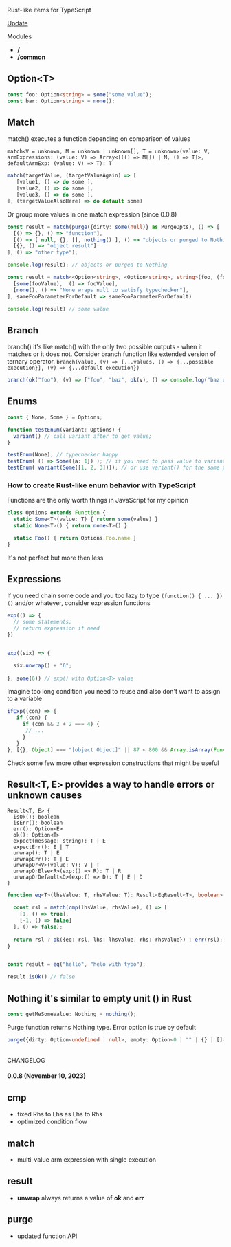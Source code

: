 Rust-like items for TypeScript

[Update](#update)

Modules
- **/**
- **/common**

## Option\<T>

```ts
const foo: Option<string> = some("some value");
const bar: Option<string> = none();
```
## Match
match() executes a function depending on comparison of values

```match<V = unknown, M = unknown | unknown[], T = unknown>(value: V, armExpressions: (value: V) => Array<[(() => M[]) | M, () => T]>, defaultArmExp: (value: V) => T): T```

```ts
match(targetValue, (targetValueAgain) => [
   [value1, () => do some ],
   [value2, () => do some ],
   [value3, () => do some ],
], (targetValueAlsoHere) => do default some)
```
Or group more values in one match expression (since 0.0.8)
```ts
const result = match(purge({dirty: some(null)} as PurgeOpts), () => [
  [() => {}, () => "function"],
  [() => [ null, {}, [], nothing() ], () => "objects or purged to Nothing"],
  [{}, () => "object result"]
], () => "other type");

console.log(result); // objects or purged to Nothing
```

```ts
const result = match<<Option<string>, <Option<string>, string>(foo, (fooValue) => [
  [some(fooValue),  () => fooValue],
  [none(), () => "None wraps null to satisfy typechecker"],
], sameFooParameterForDefault => sameFooParameterForDefault)

console.log(result) // some value

```
## Branch
branch() it's like match() with the only two possible outputs - when it matches or it does not.
Consider branch function like extended version of ternary operator.
```branch(value, (v) => [...values, () => {...possible execution}], (v) => {...default execution})```

```ts
branch(ok("foo"), (v) => ["foo", "baz", ok(v), () => console.log("baz or " + v)], (e) => err(e).expect("bar!!!"));
```
## Enums

```ts
const { None, Some } = Options;

function testEnum(variant: Options) {
  variant() // call variant after to get value;
}

testEnum(None); // typechecker happy
testEnum( () => Some({a: 1}) ); // if you need to pass value to variant then wrap it in another function
testEnum( variant(Some([1, 2, 3]))); // or use variant() for the same purpose
```

### How to create Rust-like enum behavior with TypeScript
Functions are the only worth things in JavaScript for my opinion

```ts
class Options extends Function {
  static Some<T>(value: T) { return some(value) }
  static None<T>() { return none<T>() }

  static Foo() { return Options.Foo.name }
}
```
It's not perfect but more then less

## Expressions

If you need chain some code and you too lazy to type ```(function() { ... })()``` and/or whatever, consider expression functions

```ts
exp(() => {
  // some statements;
  // return expression if need
})


exp((six) => {

  six.unwrap() + "6";
 
}, some(6)) // exp() with Option<T> value
```

Imagine too long condition you need to reuse and also don't want to assign to a variable

```ts
ifExp((con) => {
   if (con) {
     if (con && 2 + 2 === 4) {
      // ...
     }
   }
}, [{}, Object] === "[object Object]" || 87 < 800 && Array.isArray(Function()) || !amIhungry

```
Check some few more other expression constructions that might be useful


## Result<T, E> provides a way to handle errors or unknown causes

```
Result<T, E> {
  isOk(): boolean
  isErr(): boolean
  err(): Option<E>
  ok(): Option<T>
  expect(message: string): T | E
  expectErr(): E | T
  unwrap(): T | E
  unwrapErr(): T | E
  unwrapOr<V>(value: V): V | T
  unwrapOrElse<R>(exp:() => R): T | R
  unwrapOrDefault<D>(exp:() => D): T | E | D
}
```
  
```ts
function eq<T>(lhsValue: T, rhsValue: T): Result<EqResult<T>, boolean> {

  const rsl = match(cmp(lhsValue, rhsValue), () => [
    [1, () => true],
    [-1, () => false]
  ], () => false);
  
  return rsl ? ok({eq: rsl, lhs: lhsValue, rhs: rhsValue}) : err(rsl);
}


const result = eq("hello", "helo with typo");

result.isOk() // false
```

## Nothing it's similar to empty unit () in Rust

```ts
const getMeSomeValue: Nothing = nothing();
```
Purge function returns Nothing type. Error option is true by default
```ts 
purge({dirty: Option<undefined | null>, empty: Option<0 | "" | {} | []>, error: boolean}: PurgeOpts): Nothing
```
<br>
<a id="update">CHANGELOG</a>

#### 0.0.8 (November 10, 2023)

## cmp
 - fixed Rhs to Lhs as Lhs to Rhs
 - optimized condition flow

## match
 - multi-value arm expression with single execution

## result
 - **unwrap** always returns a value of **ok** and **err**

## purge
 - updated function API
